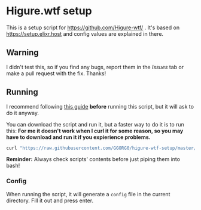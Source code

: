 # Higure.wtf setup
This is a setup script for https://github.com/Higure-wtf/ . It's based on https://setup.elixr.host and config values are explained in there.
## Warning
I didn't test this, so if you find any bugs, report them in the *Issues* tab or make a pull request with the fix. Thanks!
## Running
I recommend following [this guide](https://setup.elixr.host/cloudflare-setup/untitled) **before** running this script, but it will ask to do it anyway. 

You can download the script and run it, but a faster way to do it is to run this:
**For me it doesn't work when I curl it for some reason, so you may have to download and run it if you expierience problems.**
```bash
curl "https://raw.githubusercontent.com/GGORG0/higure-wtf-setup/master/setup.sh" | bash
```
**Reminder:** Always check scripts' contents before just piping them into bash!
### Config
When running the script, it will generate a `config` file in the current directory. Fill it out and press enter. 
